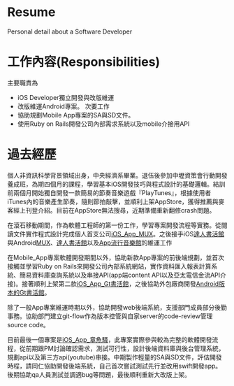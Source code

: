 # Resume
Personal detail about a Software Developer

# 工作內容(Responsibilities)
主要職責為
- iOS Developer獨立開發與改版維運
- 改版維運Android專案。
次要工作
- 協助規劃Mobile App專案的SA與SD文件。
- 使用Ruby on Rails開發公司內部需求系統以及mobile介接用API

# 過去經歷
個人非資訊科學背景領域出身，中央經濟系畢業。退伍後參加中壢資策會行動開發養成班，為期四個月的課程，學習基本iOS開發技巧與程式設計的基礎邏輯。結訓前兩個月開始獨自開發一款簡易的節奏音樂遊戲『PlayTunes』，根據使用者iTunes內的音樂產生節奏，隨則節拍敲擊，並順利上架AppStore，獲得推薦與麥客經上刊登介紹。目前在AppStore無法搜尋，近期準備重新翻修crash問題。

在滾石移動期間，作為軟體工程師的第一份工作，學習專案開發流程等實務。從閱讀文件實作程式設計完成個人首支公司[iOS_App_MUX](http://ppt.cc/9Yl0W)。之後接手iOS[達人書活館](http://ppt.cc/LjLdn)與Android[MUX](https://play.google.com/store/apps/details?id=tw.com.rockmobile.mux)、[達人書活館](https://play.google.com/store/apps/details?id=com.rmc.ebooks)以及[App流行音樂館](https://play.google.com/store/apps/details?id=com.rmc.minisites)的維運工作

在Mobile_App專案軟體開發期間以外，協助新款App專案的前後端規劃，並首次接觸並學習Ruby on Rails來開發公司內部系統網站，實作資料匯入報表計算系統、簡易資料庫查詢系統以及串接API(app端content API以及亞太電信金流API介接)。接著順利上架第二款[iOS_App_Gt書活館](http://ppt.cc/Ul7Jh)，之後協助外包廠商開發[Android版本的Gt書活館](https://play.google.com/store/apps/details?id=com.rmc.gtebooks)。

除了一般App專案維運時期以外，協助開發web後端系統，支援部門成員部分後勤事務。協助部門建立git-flow作為版本控管與自家server的code-review管理source code。

目前最後一個專案是[iOS_App_章魚騷](https://goo.gl/kfXd2T)，此專案實際參與較為完整的軟體開發流程，從前期跟PM討論確認需求，測試可行性，設計後端資料庫與後台管理系統，規劃api以及第三方api(youtube)串接。中期製作輕量的SA與SD文件，評估開發時程，請同仁協助開發後端系統，自己首次嘗試測試先行並改用swift開發app。後期協助qa人員測試並調適bug等問題，最後順利重新大改版上架。
